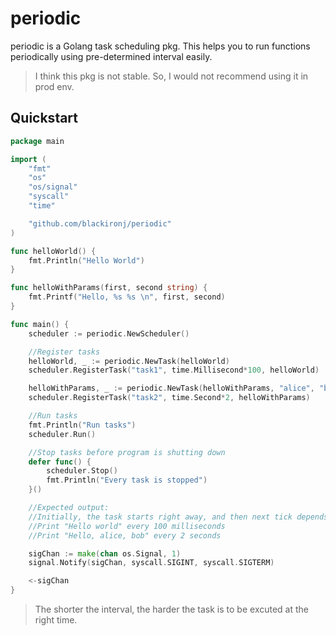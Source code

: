 # periodic

periodic is a Golang task scheduling pkg. This helps you to run functions periodically using pre-determined interval easily.
> I think this pkg is not stable. So, I would not recommend using it in prod env.
## Quickstart

```go
package main

import (
	"fmt"
	"os"
	"os/signal"
	"syscall"
	"time"

	"github.com/blackironj/periodic"
)

func helloWorld() {
	fmt.Println("Hello World")
}

func helloWithParams(first, second string) {
	fmt.Printf("Hello, %s %s \n", first, second)
}

func main() {
	scheduler := periodic.NewScheduler()

	//Register tasks
	helloWorld, _ := periodic.NewTask(helloWorld)
	scheduler.RegisterTask("task1", time.Millisecond*100, helloWorld)

	helloWithParams, _ := periodic.NewTask(helloWithParams, "alice", "bob")
	scheduler.RegisterTask("task2", time.Second*2, helloWithParams)

	//Run tasks
	fmt.Println("Run tasks")
	scheduler.Run()

	//Stop tasks before program is shutting down
	defer func() {
		scheduler.Stop()
		fmt.Println("Every task is stopped")
	}()

	//Expected output:
	//Initially, the task starts right away, and then next tick depends on interval time
	//Print "Hello world" every 100 milliseconds
	//Print "Hello, alice, bob" every 2 seconds

	sigChan := make(chan os.Signal, 1)
	signal.Notify(sigChan, syscall.SIGINT, syscall.SIGTERM)

	<-sigChan
}
```
> The shorter the interval, the harder the task is to be excuted at the right time.